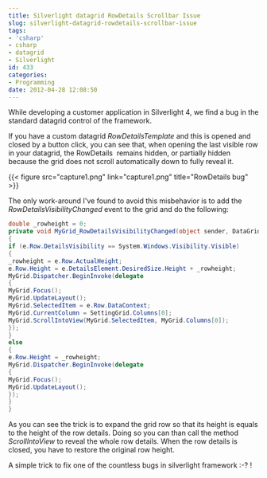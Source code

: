 ```yaml
---
title: Silverlight datagrid RowDetails Scrollbar Issue
slug: silverlight-datagrid-rowdetails-scrollbar-issue
tags:
- 'csharp'
- csharp
- datagrid
- Silverlight
id: 433
categories:
- Programming
date: 2012-04-28 12:08:50
---
```


While developing a customer application in Silverlight 4, we find a bug in the standard datagrid control of the framework.

If you have a custom datagrid _RowDetailsTemplate_ and this is opened and closed by a button click, you can see that, when opening the last visible row in your datagrid, the RowDetails  remains hidden, or partially hidden because the grid does not scroll automatically down to fully reveal it.

{{< figure src="capture1.png" link="capture1.png" title="RowDetails bug" >}}

<!--more-->

The only work-around I've found to avoid this misbehavior is to add the _RowDetailsVisibilityChanged_ event to the grid and do the following:


```csharp
double _rowheight = 0;
private void MyGrid_RowDetailsVisibilityChanged(object sender, DataGridRowDetailsEventArgs e)
{
if (e.Row.DetailsVisibility == System.Windows.Visibility.Visible)
{
_rowheight = e.Row.ActualHeight;
e.Row.Height = e.DetailsElement.DesiredSize.Height + _rowheight;
MyGrid.Dispatcher.BeginInvoke(delegate
{
MyGrid.Focus();
MyGrid.UpdateLayout();
MyGrid.SelectedItem = e.Row.DataContext;
MyGrid.CurrentColumn = SettingGrid.Columns[0];
MyGrid.ScrollIntoView(MyGrid.SelectedItem, MyGrid.Columns[0]);
});
}
else
{
e.Row.Height = _rowheight;
MyGrid.Dispatcher.BeginInvoke(delegate
{
MyGrid.Focus();
MyGrid.UpdateLayout();
});
}
}
```


As you can see the trick is to expand the grid row so that its height is equals to the height of the row details. Doing so you can than call the method _ScrollIntoView_ to reveal the whole row details.
When the row details is closed, you have to restore the original row height.

A simple trick to fix one of the countless bugs in silverlight framework :-? !
